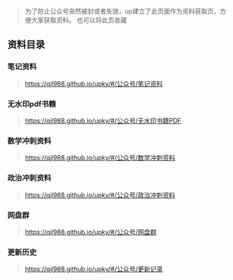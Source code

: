 > 为了防止公众号突然被封或者失效，up建立了此页面作为资料获取页，方便大家获取资料。
> 也可以将此页收藏

## 资料目录

### 笔记资料
> https://qjl988.github.io/upky/#/公众号/笔记资料

### 无水印pdf书籍
> https://qjl988.github.io/upky/#/公众号/无水印书籍PDF

### 数学冲刺资料

> https://qjl988.github.io/upky/#/公众号/数学冲刺资料

### 政治冲刺资料

> https://qjl988.github.io/upky/#/公众号/政治冲刺资料

### 网盘群
> https://qjl988.github.io/upky/#/公众号/网盘群

### 更新历史
> https://qjl988.github.io/upky/#/公众号/更新记录
